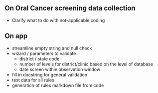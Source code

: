 ## On Oral Cancer screening data collection
* Clarify what to do with not-applicable coding

## On app
* streamline empty string and null check
* wizard / parameters to validate
    * district / state code
    * number of levels for district/clinic based on the level of database
    * date screen within observation window
* fill in docstring for general validation
* test data for all rules
* generation of rules markdown file from code
